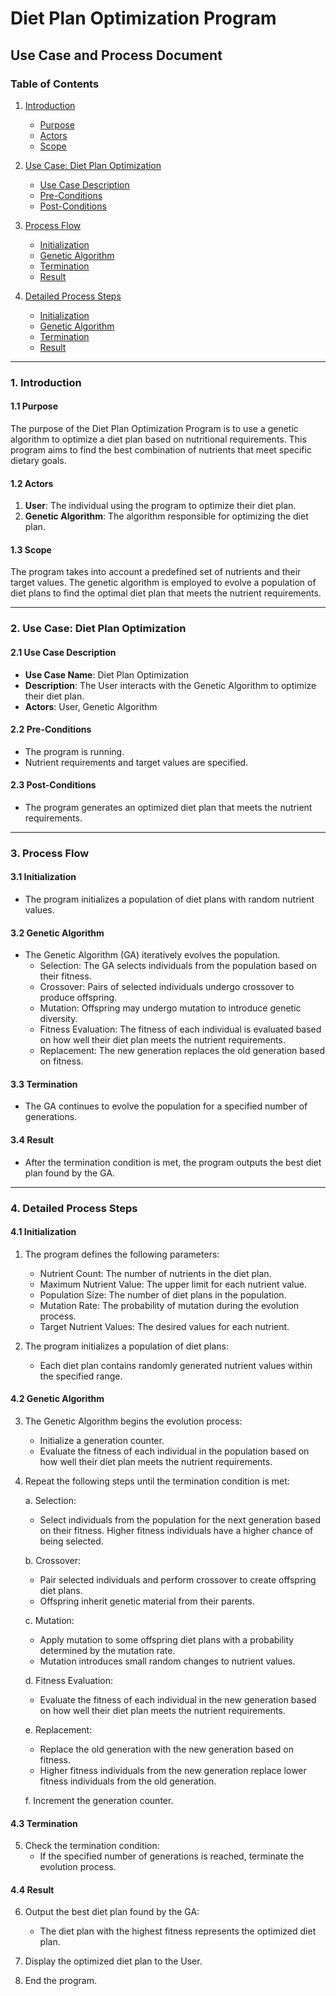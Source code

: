 # Diet Plan Optimization Program

## Use Case and Process Document

### Table of Contents

1. [Introduction](#1-introduction)
   - [Purpose](#11-purpose)
   - [Actors](#12-actors)
   - [Scope](#13-scope)

2. [Use Case: Diet Plan Optimization](#2-use-case-diet-plan-optimization)
   - [Use Case Description](#21-use-case-description)
   - [Pre-Conditions](#22-pre-conditions)
   - [Post-Conditions](#23-post-conditions)

3. [Process Flow](#3-process-flow)
   - [Initialization](#31-initialization)
   - [Genetic Algorithm](#32-genetic-algorithm)
   - [Termination](#33-termination)
   - [Result](#34-result)

4. [Detailed Process Steps](#4-detailed-process-steps)
   - [Initialization](#41-initialization)
   - [Genetic Algorithm](#42-genetic-algorithm)
   - [Termination](#43-termination)
   - [Result](#44-result)

---

### 1. Introduction

#### 1.1 Purpose

The purpose of the Diet Plan Optimization Program is to use a genetic algorithm to optimize a diet plan based on nutritional requirements. This program aims to find the best combination of nutrients that meet specific dietary goals.

#### 1.2 Actors

1. **User**: The individual using the program to optimize their diet plan.
2. **Genetic Algorithm**: The algorithm responsible for optimizing the diet plan.

#### 1.3 Scope

The program takes into account a predefined set of nutrients and their target values. The genetic algorithm is employed to evolve a population of diet plans to find the optimal diet plan that meets the nutrient requirements.

---

### 2. Use Case: Diet Plan Optimization

#### 2.1 Use Case Description

- **Use Case Name**: Diet Plan Optimization
- **Description**: The User interacts with the Genetic Algorithm to optimize their diet plan.
- **Actors**: User, Genetic Algorithm

#### 2.2 Pre-Conditions

- The program is running.
- Nutrient requirements and target values are specified.

#### 2.3 Post-Conditions

- The program generates an optimized diet plan that meets the nutrient requirements.

---

### 3. Process Flow

#### 3.1 Initialization

- The program initializes a population of diet plans with random nutrient values.

#### 3.2 Genetic Algorithm

- The Genetic Algorithm (GA) iteratively evolves the population.
  - Selection: The GA selects individuals from the population based on their fitness.
  - Crossover: Pairs of selected individuals undergo crossover to produce offspring.
  - Mutation: Offspring may undergo mutation to introduce genetic diversity.
  - Fitness Evaluation: The fitness of each individual is evaluated based on how well their diet plan meets the nutrient requirements.
  - Replacement: The new generation replaces the old generation based on fitness.

#### 3.3 Termination

- The GA continues to evolve the population for a specified number of generations.

#### 3.4 Result

- After the termination condition is met, the program outputs the best diet plan found by the GA.

---

### 4. Detailed Process Steps

#### 4.1 Initialization

1. The program defines the following parameters:
   - Nutrient Count: The number of nutrients in the diet plan.
   - Maximum Nutrient Value: The upper limit for each nutrient value.
   - Population Size: The number of diet plans in the population.
   - Mutation Rate: The probability of mutation during the evolution process.
   - Target Nutrient Values: The desired values for each nutrient.

2. The program initializes a population of diet plans:
   - Each diet plan contains randomly generated nutrient values within the specified range.

#### 4.2 Genetic Algorithm

3. The Genetic Algorithm begins the evolution process:
   - Initialize a generation counter.
   - Evaluate the fitness of each individual in the population based on how well their diet plan meets the nutrient requirements.

4. Repeat the following steps until the termination condition is met:

   a. Selection:
      - Select individuals from the population for the next generation based on their fitness. Higher fitness individuals have a higher chance of being selected.

   b. Crossover:
      - Pair selected individuals and perform crossover to create offspring diet plans.
      - Offspring inherit genetic material from their parents.

   c. Mutation:
      - Apply mutation to some offspring diet plans with a probability determined by the mutation rate.
      - Mutation introduces small random changes to nutrient values.

   d. Fitness Evaluation:
      - Evaluate the fitness of each individual in the new generation based on how well their diet plan meets the nutrient requirements.

   e. Replacement:
      - Replace the old generation with the new generation based on fitness.
      - Higher fitness individuals from the new generation replace lower fitness individuals from the old generation.

   f. Increment the generation counter.

#### 4.3 Termination

5. Check the termination condition:
   - If the specified number of generations is reached, terminate the evolution process.

#### 4.4 Result

6. Output the best diet plan found by the GA:
   - The diet plan with the highest fitness represents the optimized diet plan.

7. Display the optimized diet plan to the User.

8. End the program.
